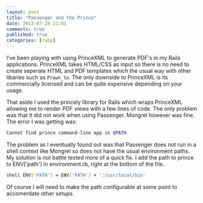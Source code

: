 ```yaml
---
layout: post
title: "Passenger and the Prince"
date: 2013-07-28 21:01
comments: true
published: true
categories: [ruby]
---
```


I've been playing with using PrinceXML to generate PDF's in my Rails
applications. PrinceXML takes HTML/CSS as input so there is no need to create
seperate HTML and PDF templates which the usual way with other libaries such as
`Prawn_to`. The only downside to PrinceXML is its commercially licensed and can
be quite expensive depending on your usage.

<!--more-->

That aside I used the princely library for Rails which wraps PrinceXML allowing
me to render PDF views with a few lines of code. The only problem was that it
did not work when using Passenger. Mongrel however was fine. The error I was
getting was:

```bash
Cannot find prince command-line app in $PATH
```

The problem as I eventually found out was that Passenger does not run in a
shell context like Mongrel so does not have the usual environment paths. My
solution is not battle tested more of a quick fix. I add the path to prince to
ENV['path'] in environment.rb, right at the bottom of the file.

```bash
shell ENV['PATH'] = ENV['PATH'] + ':/usr/local/bin'
```

Of course I will need to make the path configurable at some point to
accomerdate other setups.
